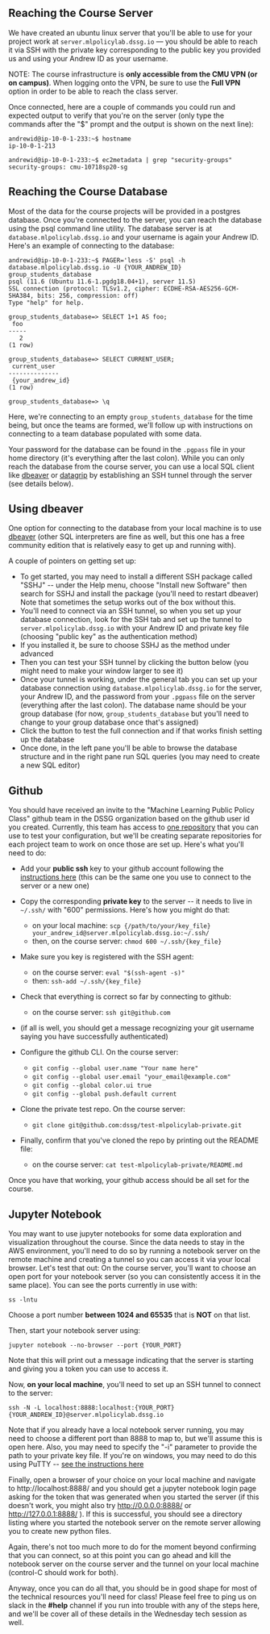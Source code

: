 ## Reaching the Course Server
We have created an ubuntu linux server that you'll be able to use for your project work at `server.mlpolicylab.dssg.io` –– you should be able to reach it via SSH with the private key corresponding to the public key you provided us and using your Andrew ID as your username.

NOTE: The course infrastructure is **only accessible from the CMU VPN (or on campus)**. When logging onto the VPN, be sure to use the **Full VPN** option in order to be able to reach the class server.

Once connected, here are a couple of commands you could run and expected output to verify that you're on the server (only type the commands after the "$" prompt and the output is shown on the next line):
```
andrewid@ip-10-0-1-233:~$ hostname
ip-10-0-1-213

andrewid@ip-10-0-1-233:~$ ec2metadata | grep "security-groups"
security-groups: cmu-10718sp20-sg
```

## Reaching the Course Database
Most of the data for the course projects will be provided in a postgres database. Once you're connected to the server, you can reach the database using the psql command line utility. The database server is at `database.mlpolicylab.dssg.io` and your username is again your Andrew ID. Here's an example of connecting to the database:
```
andrewid@ip-10-0-1-233:~$ PAGER='less -S' psql -h database.mlpolicylab.dssg.io -U {YOUR_ANDREW_ID} group_students_database 
psql (11.6 (Ubuntu 11.6-1.pgdg18.04+1), server 11.5)
SSL connection (protocol: TLSv1.2, cipher: ECDHE-RSA-AES256-GCM-SHA384, bits: 256, compression: off)
Type "help" for help.

group_students_database=> SELECT 1+1 AS foo;
 foo
-----
   2
(1 row)

group_students_database=> SELECT CURRENT_USER;
 current_user
--------------
 {your_andrew_id}
(1 row)

group_students_database=> \q
```
Here, we're connecting to an empty `group_students_database` for the time being, but once the teams are formed, we'll follow up with instructions on connecting to a team database populated with some data.

Your password for the database can be found in the `.pgpass` file in your home directory (it's everything after the last colon). While you can only reach the database from the course server, you can use a local SQL client like [dbeaver](https://dbeaver.io/) or [datagrip](https://www.jetbrains.com/datagrip/) by establishing an SSH tunnel through the server (see details below).

## Using dbeaver
One option for connecting to the database from your local machine is to use [dbeaver](https://dbeaver.io/) (other SQL interpreters are fine as well, but this one has a free community edition that is relatively easy to get up and running with).

A couple of pointers on getting set up:

- To get started, you may need to install a different SSH package called "SSHJ" -- under the Help menu, choose "Install new Software" then search for SSHJ and install the package (you'll need to restart dbeaver) Note that sometimes the setup works out of the box without this.
- You'll need to connect via an SSH tunnel, so when you set up your database connection, look for the SSH tab and set up the tunnel to `server.mlpolicylab.dssg.io` with your Andrew ID and private key file (choosing "public key" as the authentication method)
- If you installed it, be sure to choose SSHJ as the method under advanced
- Then you can test your SSH tunnel by clicking the button below (you might need to make your window larger to see it)
- Once your tunnel is working, under the general tab you can set up your database connection using `database.mlpolicylab.dssg.io` for the server, your Andrew ID, and the password from your `.pgpass` file on the server (everything after the last colon). The database name should be your group database (for now, `group_students_database` but you'll need to change to your group database once that's assigned)
- Click the button to test the full connection and if that works finish setting up the database
- Once done, in the left pane you'll be able to browse the database structure and in the right pane run SQL queries (you may need to create a new SQL editor)

## Github
You should have received an invite to the "Machine Learning Public Policy Class" github team in the DSSG organization based on the github user id you created. Currently, this team has access to [one repository](https://github.com/dssg/test-mlpolicylab-private) that you can use to test your configuration, but we'll be creating separate repositories for each project team to work on once those are set up. Here's what you'll need to do:

- Add your **public ssh** key to your github account following the [instructions here](https://help.github.com/en/enterprise/2.17/user/github/authenticating-to-github/adding-a-new-ssh-key-to-your-github-account) (this can be the same one you use to connect to the server or a new one)

- Copy the corresponding **private key** to the server -- it needs to live in `~/.ssh/` with "600" permissions. Here's how you might do that:
  - on your local machine: `scp {/path/to/your/key_file} your_andrew_id@server.mlpolicylab.dssg.io:~/.ssh/`
  - then, on the course server: `chmod 600 ~/.ssh/{key_file}`

- Make sure you key is registered with the SSH agent:
  - on the course server: `eval "$(ssh-agent -s)"`
  - then: `ssh-add ~/.ssh/{key_file}`

- Check that everything is correct so far by connecting to github:
  - on the course server: `ssh git@github.com`

- (if all is well, you should get a message recognizing your git username saying you have successfully authenticated)

- Configure the github CLI. On the course server:
  - `git config --global user.name "Your name here"`
  - `git config --global user.email "your_email@example.com"`
  - `git config --global color.ui true`
  - `git config --global push.default current`

- Clone the private test repo. On the course server: 
   - `git clone git@github.com:dssg/test-mlpolicylab-private.git`

- Finally, confirm that you've cloned the repo by printing out the README file:
  - on the course server: `cat test-mlpolicylab-private/README.md`

Once you have that working, your github access should be all set for the course.

## Jupyter Notebook
You may want to use jupyter notebooks for some data exploration and visualization throughout the course. Since the data needs to stay in the AWS environment, you'll need to do so by running a notebook server on the remote machine and creating a tunnel so you can access it via your local browser. Let's test that out:
On the course server, you'll want to choose an open port for your notebook server (so you can consistently access it in the same place). You can see the ports currently in use with:
```
ss -lntu
```
Choose a port number **between 1024 and 65535** that is **NOT** on that list.

Then, start your notebook server using:
```
jupyter notebook --no-browser --port {YOUR_PORT}
```
Note that this will print out a message indicating that the server is starting and giving you a token you can use to access it.

Now, **on your local machine**, you'll need to set up an SSH tunnel to connect to the server:
```
ssh -N -L localhost:8888:localhost:{YOUR_PORT} {YOUR_ANDREW_ID}@server.mlpolicylab.dssg.io
```
Note that if you already have a local notebook server running, you may need to choose a different port than 8888 to map to, but we'll assume this is open here. Also, you may need to specify the "-i" parameter to provide the path to your private key file. If you're on windows, you may need to do this using PuTTY -- [see the instructions here](https://docs.bitnami.com/bch/faq/get-started/access-ssh-tunnel/)

Finally, open a browser of your choice on your local machine and navigate to http://localhost:8888/ and you should get a jupyter notebook login page asking for the token that was generated when you started the server (if this doesn't work, you might also try http://0.0.0.0:8888/ or http://127.0.0.1:8888/ ). If this is successful, you should see a directory listing where you started the notebook server on the remote server allowing you to create new python files.

Again, there's not too much more to do for the moment beyond confirming that you can connect, so at this point you can go ahead and kill the notebook server on the course server and the tunnel on your local machine (control-C should work for both).

Anyway, once you can do all that, you should be in good shape for most of the technical resources you'll need for class! Please feel free to ping us on slack in the **#help** channel if you run into trouble with any of the steps here, and we'll be cover all of these details in the Wednesday tech session as well.


